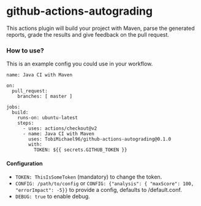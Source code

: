 # github-actions-autograding

This actions plugin will build your project with Maven, parse the generated reports, grade the results and give feedback on the pull request.


### How to use?

This is an example config you could use in your workflow.

```
name: Java CI with Maven

on:
  pull_request:
    branches: [ master ]

jobs:
  build:
    runs-on: ubuntu-latest
    steps:
      - uses: actions/checkout@v2
      - name: Java CI with Maven
        uses: TobiMichael96/github-actions-autograding@0.1.0
        with:
          TOKEN: ${{ secrets.GITHUB_TOKEN }}
```

#### Configuration

- ``TOKEN: ThisIsSomeToken`` (mandatory) to change the token.
- ``CONFIG: /path/to/config`` or ``CONFIG: {"analysis": { "maxScore": 100, "errorImpact": -5}}`` to provide a config, defaults to /default.conf.
- ``DEBUG: true`` to enable debug.